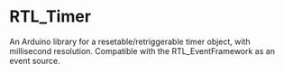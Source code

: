 # RTL_Timer
An Arduino library for a resetable/retriggerable timer object, with millisecond resolution. Compatible with the RTL_EventFramework as an event source. 
